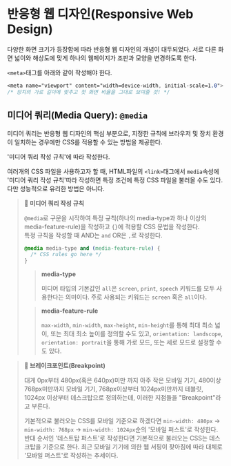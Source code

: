 # 반응형 웹 디자인(Responsive Web Design)

다양한 화면 크기가 등장함에 따라 반응형 웹 디자인의 개념이 대두되었다. 서로 다른 화면 넓이와 해상도에 맞게 하나의 웹페이지가 조판과 모양을 변경하도록 한다.

`<meta>`태그를 아래와 같이 작성해야 한다.

```css
<meta name="viewport" content="width=device-width, initial-scale=1.0">
/* 장치의 가로 길이에 맞추고 첫 화면 비율을 그대로 보여줄 것! */
```

## 미디어 쿼리(Media Query): `@media`

미디어 쿼리는 반응형 웹 디자인의 핵심 부분으로, 지정한 규칙에 브라우저 및 장치 환경이 일치하는 경우에만 CSS를 적용할 수 있는 방법을 제공한다.

'미디어 쿼리 작성 규칙'에 따라 작성한다.

여러개의 CSS 파일을 사용하고자 할 때, HTML파일의 `<link>`태그에서 `media`속성에 '미디어 쿼리 작성 규칙'따라 작성하면 특정 조건에 특정 CSS 파일을 불러올 수도 있다. 다만 성능적으로 유리한 방법은 아니다.

> **📌 미디어 쿼리 작성 규칙**
>
> `@media`로 구문을 시작하여 특정 규칙(하나의 media-type과 하나 이상의 media-feature-rule)을 작성하고 `{}`에 적용할 CSS 문법을 작성한다.  
> 특정 규칙을 작성할 때 AND는 `and` OR은 `,`로 작성한다.
>
> ```css
> @media media-type and (media-feature-rule) {
>   /* CSS rules go here */
> }
> ```
>
> > **media-type**
> >
> > 미디어 타입의 기본값인 `all`은 `screen`, `print`, `speech` 키워드를 모두 사용한다는 의미이다. 주로 사용되는 키워드는 `screen` 혹은 `all`이다.
>
> > **media-feature-rule**
> >
> > `max-width`, `min-width`, `max-height`, `min-height`를 통해 최대 최소 넓이, 또는 최대 최소 높이를 정의할 수도 있고, `orientation: landscope`, `orientation: portrait`을 통해 가로 모드, 또는 세로 모드로 설정할 수도 있다.

> **📌 브레이크포인트(Breakpoint)**
>
> 대게 0px부터 480px(혹은 640px)미만 까지 아주 작은 모바일 기기, 480이상 768px미만까지 모바일 기기, 768px이상부터 1024px미만까지 테블릿, 1024px 이상부터 데스크탑으로 정의하는데, 이러한 지점들을 "Breakpoint"라고 부른다.
>
> 기본적으로 불러오는 CSS를 모바일 기준으로 하겠다면 `min-width: 480px` → `min-width: 768px` → `min-width: 1024px`순의 '모바일 퍼스트'로 작성한다. 반대 순서인 '데스트탑 퍼스트'로 작성한다면 기본적으로 불러오는 CSS는 데스크탑을 기준으로 한다. 최근 모바일 기기에 의한 웹 서핑이 잦아짐에 따라 대체로 '모바일 퍼스트'로 작성하는 추세이다.
